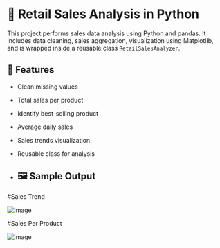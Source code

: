 

# 🛒 Retail Sales Analysis in Python
This project performs sales data analysis using Python and pandas. It includes data cleaning, sales aggregation, visualization using Matplotlib, and is wrapped inside a reusable class `RetailSalesAnalyzer`.

## 📌 Features
- Clean missing values
- Total sales per product
- Identify best-selling product
- Average daily sales
- Sales trends visualization
- Reusable class for analysis

- ## 🖼️ Sample Output
#Sales Trend

![image](https://github.com/user-attachments/assets/38e5cf0d-5b7a-4025-9576-9aed44134c1d)

#Sales Per Product

![image](https://github.com/user-attachments/assets/bc11f2fe-f8bd-4e32-baf8-562e06cc1fc2)
